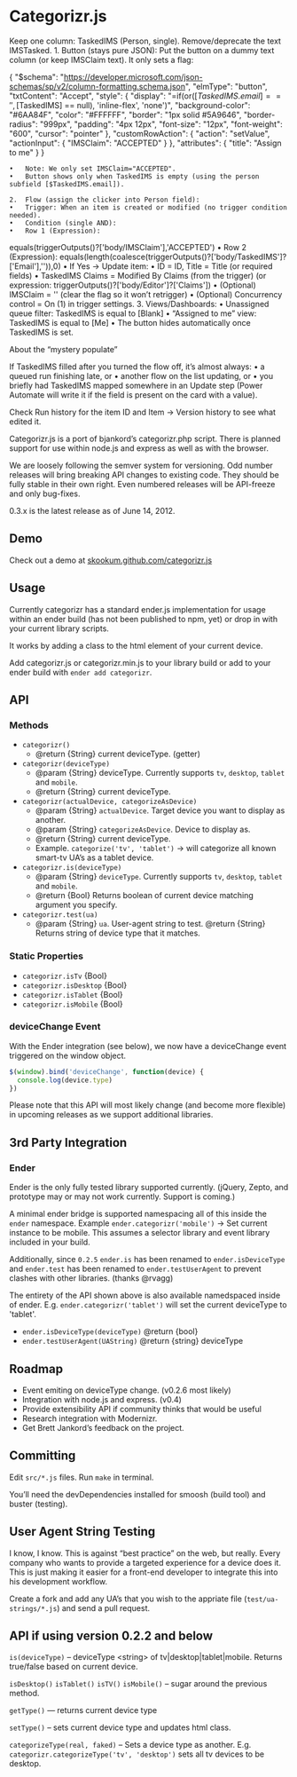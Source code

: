 # Categorizr.js


Keep one column: TaskedIMS (Person, single). Remove/deprecate the text IMSTasked.
	1.	Button (stays pure JSON):
Put the button on a dummy text column (or keep IMSClaim text). It only sets a flag:

{
  "$schema": "https://developer.microsoft.com/json-schemas/sp/v2/column-formatting.schema.json",
  "elmType": "button",
  "txtContent": "Accept",
  "style": {
    "display": "=if(or([$TaskedIMS.email] == '', [$TaskedIMS] == null), 'inline-flex', 'none')",
    "background-color": "#6AA84F",
    "color": "#FFFFFF",
    "border": "1px solid #5A9646",
    "border-radius": "999px",
    "padding": "4px 12px",
    "font-size": "12px",
    "font-weight": "600",
    "cursor": "pointer"
  },
  "customRowAction": {
    "action": "setValue",
    "actionInput": {
      "IMSClaim": "ACCEPTED"
    }
  },
  "attributes": {
    "title": "Assign to me"
  }
}


	•	Note: We only set IMSClaim="ACCEPTED".
	•	Button shows only when TaskedIMS is empty (using the person subfield [$TaskedIMS.email]).

	2.	Flow (assign the clicker into Person field):
	•	Trigger: When an item is created or modified (no trigger condition needed).
	•	Condition (single AND):
	•	Row 1 (Expression):
equals(triggerOutputs()?['body/IMSClaim'],'ACCEPTED')
	•	Row 2 (Expression):
equals(length(coalesce(triggerOutputs()?['body/TaskedIMS']?['Email'],'')),0)
	•	If Yes → Update item:
	•	ID = ID, Title = Title (or required fields)
	•	TaskedIMS Claims = Modified By Claims (from the trigger)
(or expression: triggerOutputs()?['body/Editor']?['Claims'])
	•	(Optional) IMSClaim = '' (clear the flag so it won’t retrigger)
	•	(Optional) Concurrency control = On (1) in trigger settings.
	3.	Views/Dashboards:
	•	Unassigned queue filter: TaskedIMS is equal to [Blank]
	•	“Assigned to me” view: TaskedIMS is equal to [Me]
	•	The button hides automatically once TaskedIMS is set.

About the “mystery populate”

If TaskedIMS filled after you turned the flow off, it’s almost always:
	•	a queued run finishing late, or
	•	another flow on the list updating, or
	•	you briefly had TaskedIMS mapped somewhere in an Update step (Power Automate will write it if the field is present on the card with a value).

Check Run history for the item ID and Item → Version history to see what edited it.







Categorizr.js is a port of bjankord’s categorizr.php script. There is planned
support for use within node.js and express as well as with the browser.

We are loosely following the semver system for versioning. Odd number
releases will bring breaking API changes to existing code. They should
be fully stable in their own right. Even numbered releases will be
API-freeze and only bug-fixes.

0.3.x is the latest release as of June 14, 2012.

## Demo

Check out a demo at [skookum.github.com/categorizr.js](http://skookum.github.com/categorizr.js)

## Usage

Currently categorizr has a standard ender.js implementation for usage within
an ender build (has not been published to npm, yet) or drop in with your current
library scripts.

It works by adding a class to the html element of your current device.

Add categorizr.js or categorizr.min.js to your library build or add to
your ender build with `ender add categorizr`.

## API

### Methods

* `categorizr()`
  * @return {String} current deviceType. (getter)
* `categorizr(deviceType)`
  * @param {String} deviceType. Currently supports `tv`, `desktop`,
  `tablet` and `mobile`.
  * @return {String} current deviceType.
* `categorizr(actualDevice, categorizeAsDevice)`
  * @param {String} `actualDevice`. Target device you want to display as
  another.
  * @param {String} `categorizeAsDevice`. Device to display as.
  * @return {String} current deviceType.
  * Example. `categorize('tv', 'tablet')` -> will categorize all known
  smart-tv UA’s as a tablet device.
* `categorizr.is(deviceType)`
  * @param {String} `deviceType`. Currently supports `tv`, `desktop`,
  `tablet` and `mobile`.
  * @return {Bool} Returns boolean of current device matching argument
  you specify.
* `categorizr.test(ua)`
  * @param {String} `ua`. User-agent string to test.
  @return {String} Returns string of device type that it matches.

### Static Properties

* `categorizr.isTv` {Bool}
* `categorizr.isDesktop` {Bool}
* `categorizr.isTablet` {Bool}
* `categorizr.isMobile` {Bool}

### deviceChange Event

With the Ender integration (see below), we now have a deviceChange event
triggered on the window object.

``` javascript
$(window).bind('deviceChange', function(device) {
  console.log(device.type)
})
```

Please note that this API will most likely change (and become more
flexible) in upcoming releases as we support additional libraries.

## 3rd Party Integration

### Ender

Ender is the only fully tested library supported currently. (jQuery,
Zepto, and prototype may or may not work currently. Support is coming.)

A minimal ender bridge is supported namespacing all of this inside the
`ender` namespace. Example `ender.categorizr('mobile')` -> Set current
instance to be mobile. This assumes a selector library and event library
included in your build.

Additionally, since `0.2.5` `ender.is` has been renamed to
`ender.isDeviceType` and `ender.test` has been renamed to
`ender.testUserAgent` to prevent clashes with other libraries. (thanks
@rvagg)

The entirety of the API shown above is also available namedspaced inside
of ender. E.g. `ender.categorizr('tablet')` will set the current
deviceType to 'tablet'.

* `ender.isDeviceType(deviceType)` @return {bool}
* `ender.testUserAgent(UAString)` @return {string} deviceType


## Roadmap

* Event emiting on deviceType change. (v0.2.6 most likely)
* Integration with node.js and express. (v0.4)
* Provide extensibility API if community thinks that would be useful
* Research integration with Modernizr.
* Get Brett Jankord’s feedback on the project.

## Committing

Edit `src/*.js` files.
Run `make` in terminal.

You’ll need the devDependencies installed for smoosh (build tool) and buster (testing).

## User Agent String Testing

I know, I know. This is against “best practice” on the web, but really. Every company who wants to provide a targeted experience for a device does it. This is just making it easier for a front-end developer to integrate this into his development workflow.

Create a fork and add any UA’s that you wish to the appriate file (`test/ua-strings/*.js`) and send a pull request.

## API if using version 0.2.2 and below

`is(deviceType)` – deviceType &lt;string&gt; of tv|desktop|tablet|mobile. Returns true/false based on current device.

`isDesktop()` `isTablet()` `isTV()` `isMobile()` – sugar around the previous method.

`getType()` — returns current device type

`setType()` – sets current device type and updates html class.

`categorizeType(real, faked)` – Sets a device type as another. E.g. `categorizr.categorizeType('tv', 'desktop')` sets all tv devices to be desktop.

